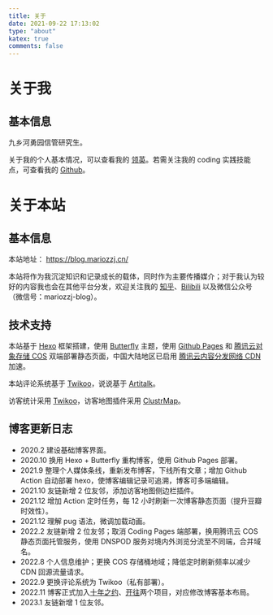 ```yaml
---
title: 关于
date: 2021-09-22 17:13:02
type: "about"
katex: true
comments: false
---
```


# 关于我

## 基本信息

九乡河勇园信管研究生。

关于我的个人基本情况，可以查看我的 [领英](https://www.linkedin.com/in/mariozzj/)。若需关注我的 coding 实践技能点，可查看我的 [Github](https://github.com/MarioZZJ)。

# 关于本站

## 基本信息

本站地址： https://blog.mariozzj.cn/

本站将作为我沉淀知识和记录成长的载体，同时作为主要传播媒介；对于我认为较好的内容我也会在其他平台分发，欢迎关注我的 [知乎](https://www.zhihu.com/people/MarioZZJ)、[Bilibili](https://space.bilibili.com/28623387) 以及微信公众号（微信号：mariozzj-blog）。

## 技术支持

本站基于 [Hexo](https://hexo.io/) 框架搭建，使用 [Butterfly](https://github.com/jerryc127/hexo-theme-butterfly) 主题，使用 [Github Pages](https://pages.github.com/) 和 [腾讯云对象存储 COS](https://cloud.tencent.com/product/cos) 双端部署静态页面，中国大陆地区已启用 [腾讯云内容分发网络 CDN](https://cloud.tencent.com/product/cdn) 加速。

本站评论系统基于 [Twikoo](https://twikoo.js.org/)，说说基于 [Artitalk](https://artitalk.js.org/)。

访客统计采用 [Twikoo](https://twikoo.js.org/)，访客地图插件采用 [ClustrMap](https://clustrmaps.com/)。

## 博客更新日志

* 2020.2 建设基础博客界面。
* 2020.10 换用 Hexo + Butterfly 重构博客，使用 Github Pages 部署。
* 2021.9 整理个人媒体条线，重新发布博客，下线所有文章；增加 Github Action 自动部署 hexo，使博客编辑记录可追溯，博客可多端编辑。
* 2021.10 友链新增 2 位友邻，添加访客地图侧边栏插件。
* 2021.12 增加 Action 定时任务，每 12 小时刷新一次博客静态页面（提升豆瓣时效性）。
* 2021.12 理解 pug 语法，微调加载动画。
* 2022.2 友链新增 2 位友邻；取消 Coding Pages 端部署，换用腾讯云 COS 静态页面托管服务，使用 DNSPOD 服务对境内外浏览分流至不同端，合并域名。
* 2022.8 个人信息维护；更换 COS 存储桶地域；降低定时刷新频率以减少 CDN 回源流量请求。
* 2022.9 更换评论系统为 Twikoo（私有部署）。
* 2022.11 博客正式加入[十年之约](https://www.foreverblog.cn/)、[开往](https://github.com/travellings-link/travellings)两个项目，对应修改博客基本布局。
* 2023.1 友链新增 1 位友邻。
